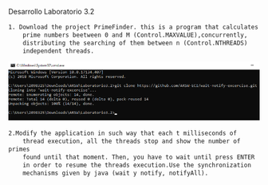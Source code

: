 Desarrollo Laboratorio 3.2

    1. Download the project PrimeFinder. this is a program that calculates 
        prime numbers beetween 0 and M (Control.MAXVALUE),concurrently, 
        distributing the searching of them between n (Control.NTHREADS) 
        independent threads.

![](img/1Descarga.png)

    2.Modify the application in such way that each t milliseconds of 
        thread execution, all the threads stop and show the number of primes 
        found until that moment. Then, you have to wait until press ENTER 
        in order to resume the threads execution.Use the synchronization 
        mechanisms given by java (wait y notify, notifyAll).





